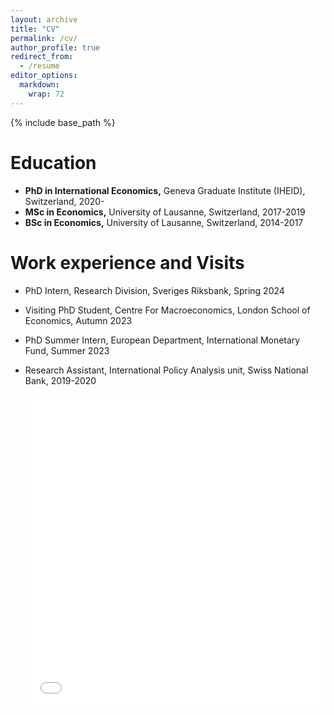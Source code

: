 ```yaml
---
layout: archive
title: "CV"
permalink: /cv/
author_profile: true
redirect_from:
  - /resume
editor_options: 
  markdown: 
    wrap: 72
---
```


{% include base_path %}

# Education

-   **PhD in International Economics,** Geneva Graduate Institute
    (IHEID), Switzerland, 2020-
-   **MSc in Economics,** University of Lausanne, Switzerland, 2017-2019
-   **BSc in Economics,** University of Lausanne, Switzerland, 2014-2017

# Work experience and Visits

-   PhD Intern, Research Division, Sveriges Riksbank, Spring 2024

-   Visiting PhD Student, Centre For Macroeconomics, London School of
    Economics, Autumn 2023

-   PhD Summer Intern, European Department, International Monetary Fund,
    Summer 2023

-   Research Assistant, International Policy Analysis unit, Swiss
    National Bank, 2019-2020

    <iframe src="/files/Vidahazy_CV.pdf" width="100%" height="500" frameborder="no" border="0" marginwidth="0" marginheight="0"></iframe>
